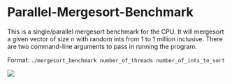 # Parallel-Mergesort-Benchmark

This is a single/parallel mergesort benchmark for the CPU. It will mergesort a given vector of size n with random ints from 1 to 1 million inclusive. There are two command-line arguments to pass in running the program.

Format:
`./mergesort_benchmark number_of_threads number_of_ints_to_sort`

![](https://github.com/Axew11/Parallel-Mergesort-Benchmark/blob/main/mergesort_benchmark_demo)
